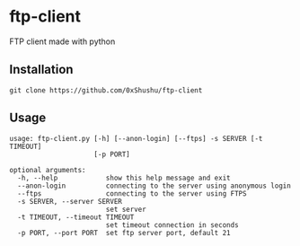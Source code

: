 # ftp-client
FTP client made with python
## Installation
`git clone https://github.com/0xShushu/ftp-client`
## Usage
```
usage: ftp-client.py [-h] [--anon-login] [--ftps] -s SERVER [-t TIMEOUT]
                     [-p PORT]

optional arguments:
  -h, --help            show this help message and exit
  --anon-login          connecting to the server using anonymous login
  --ftps                connecting to the server using FTPS
  -s SERVER, --server SERVER
                        set server
  -t TIMEOUT, --timeout TIMEOUT
                        set timeout connection in seconds
  -p PORT, --port PORT  set ftp server port, default 21
```
